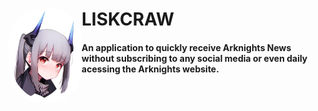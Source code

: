 # LISKCRAW <img align="left" alt="ark-pic" height="150" style="border-radius:50px;" src="https://github.com/JVLAlves/personal-academy/blob/master/Python/Arkcrawler/images/sample-367c3884f68f8bcf9aadc4ada64c81f5-removebg.png">

#### An application to quickly receive Arknights News without subscribing to any social media or even daily acessing the Arknights website.

